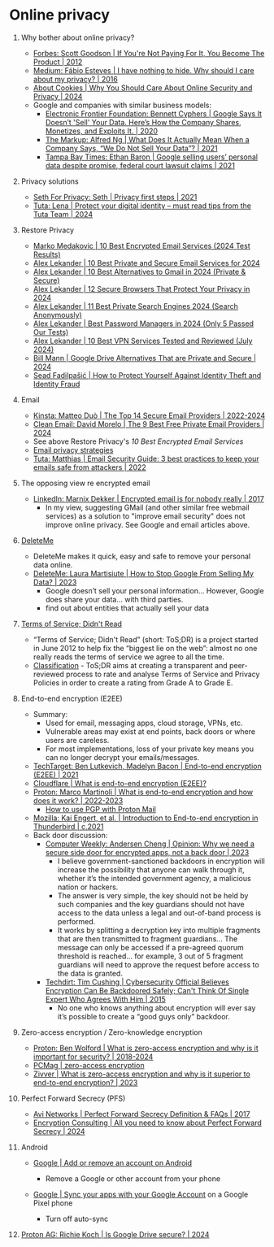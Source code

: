 # Online privacy

1. Why bother about online privacy?
   - [Forbes: Scott Goodson | If You're Not Paying For It, You Become The Product | 2012](https://www.forbes.com/sites/marketshare/2012/03/05/if-youre-not-paying-for-it-you-become-the-product/)
   - [Medium: Fábio Esteves | I have nothing to hide. Why should I care about my privacy? | 2016](https://medium.com/@FabioAEsteves/i-have-nothing-to-hide-why-should-i-care-about-my-privacy-f488281b8f1d)
   - [About Cookies | Why You Should Care About Online Security and Privacy | 2024](https://www.aboutcookies.org.uk/online-security-and-privacy)
   - Google and companies with similar business models:
     * [Electronic Frontier Foundation: Bennett Cyphers | Google Says It Doesn’t 'Sell' Your Data. Here’s How the Company Shares, Monetizes, and Exploits It. | 2020](https://www.eff.org/deeplinks/2020/03/google-says-it-doesnt-sell-your-data-heres-how-company-shares-monetizes-and)
     * [The Markup: Alfred Ng | What Does It Actually Mean When a Company Says, “We Do Not Sell Your Data”? | 2021](https://themarkup.org/the-breakdown/2021/09/02/what-does-it-actually-mean-when-a-company-says-we-do-not-sell-your-data)
     * [Tampa Bay Times: Ethan Baron | Google selling users’ personal data despite promise, federal court lawsuit claims | 2021](https://www.tampabay.com/news/2021/05/07/google-selling-users-personal-data-despite-promise-federal-court-lawsuit-claims/)

1. Privacy solutions
   - [Seth For Privacy: Seth | Privacy first steps | 2021](https://sethforprivacy.com/posts/privacy-first-steps/)
   - [Tuta: Lena | Protect your digital identity – must read tips from the Tuta Team | 2024](https://tuta.com/blog/how-to-protect-digital-identity)

1. Restore Privacy
   - [Marko Medakovic | 10 Best Encrypted Email Services (2024 Test Results)](https://restoreprivacy.com/email/best-encrypted-email/)
   - [Alex Lekander | 10 Best Private and Secure Email Services for 2024](https://restoreprivacy.com/email/secure/)
   - [Alex Lekander | 10 Best Alternatives to Gmail in 2024 (Private & Secure)](https://restoreprivacy.com/email/alternatives-to-gmail/)
   - [Alex Lekander | 12 Secure Browsers That Protect Your Privacy in 2024](https://restoreprivacy.com/browser/secure/)
   - [Alex Lekander | 11 Best Private Search Engines 2024 (Search Anonymously)](https://restoreprivacy.com/private-search-engine/)
   - [Alex Lekander | Best Password Managers in 2024 (Only 5 Passed Our Tests)](https://restoreprivacy.com/password-manager/best-password-manager/)
   - [Alex Lekander | 10 Best VPN Services Tested and Reviewed (July 2024)](https://restoreprivacy.com/vpn/best/)
   - [Bill Mann | Google Drive Alternatives That are Private and Secure | 2024](https://restoreprivacy.com/google-drive-alternatives/)
   - [Sead Fadilpašić | How to Protect Yourself Against Identity Theft and Identity Fraud](https://restoreprivacy.com/identity-theft-protection/)

1. Email
   - [Kinsta: Matteo Duò | The Top 14 Secure Email Providers | 2022-2024](https://kinsta.com/blog/secure-email-providers/)
   - [Clean Email: David Morelo | The 9 Best Free Private Email Providers | 2024](https://clean.email/blog/email-security/free-private-email-providers)
   - See above Restore Privacy's *10 Best Encrypted Email Services*
   - [Email privacy strategies](email-privacy-strategies.md)
   - [Tuta: Matthias | Email Security Guide: 3 best practices to keep your emails safe from attackers | 2022](https://tuta.com/blog/email-security-guide-online)

1. The opposing view re encrypted email
   - [LinkedIn: Marnix Dekker | Encrypted email is for nobody really | 2017](https://www.linkedin.com/pulse/stop-asking-encrypted-email-marnix-dekker)
     * In my view, suggesting GMail (and other similar free
       webmail services) as a solution to "improve email
       security" does not improve online privacy. See Google
       and email articles above.

1. [DeleteMe](https://joindeleteme.com/)
   - DeleteMe makes it quick, easy and safe to remove your personal data online.
   - [DeleteMe: Laura Martisiute | How to Stop Google From Selling My Data? | 2023](https://joindeleteme.com/blog/how-to-stop-google-from-selling-my-data/)
     * Google doesn’t sell your personal information... However, Google does share your data... with third parties.
     * find out about entities that actually sell your data

1. [Terms of Service; Didn't Read](https://www.tosdr.org/)
   - “Terms of Service; Didn't Read” (short: ToS;DR) is a project started in June 2012 to help fix the
     “biggest lie on the web”: almost no one really reads the terms of service we agree to all the time.
   - [Classification](https://www.tosdr.org/classification) - ToS;DR aims at creating a transparent and
     peer-reviewed process to rate and analyse Terms of Service and Privacy Policies in order to create
     a rating from Grade A to Grade E.

1. End-to-end encryption (E2EE)
   - Summary:
     * Used for email, messaging apps, cloud storage, VPNs, etc.
     * Vulnerable areas may exist at end points, back doors or where users are careless.
     * For most implementations, loss of your private key means you can no longer decrypt your emails/messages.
   - [TechTarget: Ben Lutkevich, Madelyn Bacon | End-to-end encryption (E2EE) | 2021](https://www.techtarget.com/searchsecurity/definition/end-to-end-encryption-E2EE)
   - [Cloudflare | What is end-to-end encryption (E2EE)?](https://www.cloudflare.com/learning/privacy/what-is-end-to-end-encryption/)
   - [Proton: Marco Martinoli | What is end-to-end encryption and how does it work? | 2022-2023](https://proton.me/blog/what-is-end-to-end-encryption)
     * [How to use PGP with Proton Mail](https://proton.me/support/how-to-use-pgp)
   - [Mozilla: Kai Engert, et al. | Introduction to End-to-end encryption in Thunderbird | c.2021](https://support.mozilla.org/en-US/kb/introduction-to-e2e-encryption)
   - Back door discussion:
     * [Computer Weekly: Andersen Cheng | Opinion: Why we need a secure side door for encrypted apps, not a back door | 2023](https://www.computerweekly.com/opinion/Why-we-need-a-secure-side-door-for-encrypted-apps-not-a-back-door)
       + I believe government-sanctioned backdoors in encryption will
         increase the possibility that anyone can walk through it, whether
         it’s the intended government agency, a malicious nation or hackers.
       + The answer is very simple, the key should not be held by such
         companies and the key guardians should not have access to the data
         unless a legal and out-of-band process is performed.
       + It works by splitting a decryption key into multiple fragments that
         are then transmitted to fragment guardians... The message can only
         be accessed if a pre-agreed quorum threshold is reached... for
         example, 3 out of 5 fragment guardians will need to approve the
         request before access to the data is granted.
     * [Techdirt: Tim Cushing | Cybersecurity Official Believes Encryption Can Be Backdoored Safely; Can't Think Of Single Expert Who Agrees With Him | 2015](https://www.techdirt.com/2015/04/23/cybersecurity-official-believes-encryption-can-be-backdoored-safely-cant-think-single-expert-who-agrees-with-him/)
       + No one who knows anything about encryption will ever say it’s possible to create a “good guys only” backdoor.

1. Zero-access encryption / Zero-knowledge encryption
   - [Proton: Ben Wolford | What is zero-access encryption and why is it important for security? | 2018-2024](https://proton.me/blog/zero-access-encryption)
   - [PCMag | zero-access encryption](https://www.pcmag.com/encyclopedia/term/zero-access-encryption)
   - [Zivver | What is zero-access encryption and why is it superior to end-to-end encryption? | 2023](https://www.zivver.com/blog/what-is-zero-access-encryption-and-why-is-it-superior-to-end-to-end-encryption)

1. Perfect Forward Secrecy (PFS)
   - [Avi Networks | Perfect Forward Secrecy Definition & FAQs | 2017](https://avinetworks.com/glossary/perfect-forward-secrecy/)
   - [Encryption Consulting | All you need to know about Perfect Forward Secrecy | 2024](https://www.encryptionconsulting.com/all-you-need-to-know-about-perfect-forward-secrecy/)

1. Android
   - [Google | Add or remove an account on Android](https://support.google.com/android/answer/7664951)
     * Remove a Google or other account from your phone

   - [Google | Sync your apps with your Google Account](https://support.google.com/pixelphone/answer/2840875) on a Google Pixel phone
     * Turn off auto-sync

1. [Proton AG: Richie Koch | Is Google Drive secure? | 2024](https://proton.me/blog/is-google-drive-secure)

